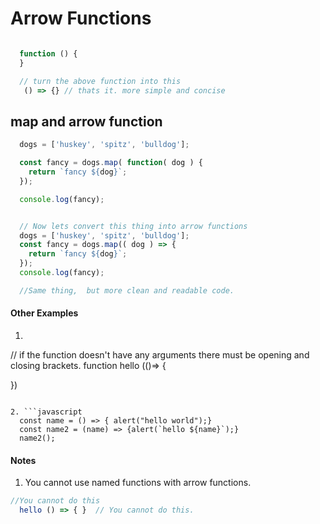 # Arrow Functions


```javascript

  function () {
  }

  // turn the above function into this
   () => {} // thats it. more simple and concise

```

## map and arrow function

```javascript
  dogs = ['huskey', 'spitz', 'bulldog'];

  const fancy = dogs.map( function( dog ) {
    return `fancy ${dog}`;
  });

  console.log(fancy);


  // Now lets convert this thing into arrow functions
  dogs = ['huskey', 'spitz', 'bulldog'];
  const fancy = dogs.map(( dog ) => {
    return `fancy ${dog}`;
  });
  console.log(fancy);

  //Same thing,  but more clean and readable code.
```

#### Other Examples

1. ```javascript
// if the function doesn't have any arguments there must be opening and closing brackets.
function hello (()=> {

})

```

2. ```javascript
  const name = () => { alert("hello world");}
  const name2 = (name) => {alert(`hello ${name}`);}
  name2();

```



#### Notes
1. You cannot use named functions with arrow functions.

```javascript
//You cannot do this
  hello () => { }  // You cannot do this.
 ```
